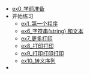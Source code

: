 - [ex0_学前准备](ex0_DeadWork.md)
- 开始练习
    - [ex1_第一个程序](ex1_HelloWorld.md)
    - [ex6_字符串(string) 和文本](ex6_String_and_text.md)
    - [ex7_更多打印](ex7_MorePrint.md)
    - [ex8_打印打印](ex8_PrintPrint.md)
    - [ex9_打印打印打印](ex9_PrintPrintPrint.md)
    - [ex10_转义序列](ex10_EscapeSequences.md)
- 